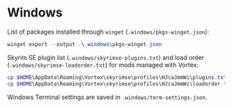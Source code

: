 # Windows

List of packages installed through `winget` (`.windows/pkgs-winget.json`):

```powershell
winget export --output .\.windows\pkgs-winget.json
```

Skyrim SE plugin list (`.windows/skyrimse-plugins.txt`) and load order (`.windows/skyrimse-loadorder.txt`) for mods managed with Vortex:

```powershell
cp $HOME\AppData\Roaming\Vortex\skyrimse\profiles\HJcaJmmWi\plugins.txt .\.windows\skyrimse-plugins.txt
cp $HOME\AppData\Roaming\Vortex\skyrimse\profiles\HJcaJmmWi\loadorder.txt .\.windows\skyrimse-loadorder.txt
```

Windows Terminal settings are saved in `.windows/term-settings.json`.
